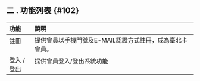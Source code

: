## **二 . 功能列表** {#102}

| 功能 | 說明 |
| :--- | :---|
| 註冊           |提供會員以手機門號及E-MAIL認證方式註冊，成為臺北卡會員。                                                          |
| 登入  /  登出  | 提供會員登入/登出系統功能                                                                                      |
